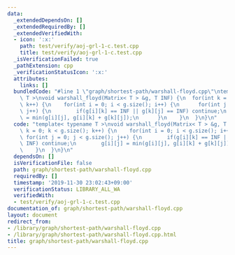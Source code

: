 ```yaml
---
data:
  _extendedDependsOn: []
  _extendedRequiredBy: []
  _extendedVerifiedWith:
  - icon: ':x:'
    path: test/verify/aoj-grl-1-c.test.cpp
    title: test/verify/aoj-grl-1-c.test.cpp
  _isVerificationFailed: true
  _pathExtension: cpp
  _verificationStatusIcon: ':x:'
  attributes:
    links: []
  bundledCode: "#line 1 \"graph/shortest-path/warshall-floyd.cpp\"\ntemplate< typename\
    \ T >\nvoid warshall_floyd(Matrix< T > &g, T INF) {\n  for(int k = 0; k < g.size();\
    \ k++) {\n    for(int i = 0; i < g.size(); i++) {\n      for(int j = 0; j < g.size();\
    \ j++) {\n        if(g[i][k] == INF || g[k][j] == INF) continue;\n        g[i][j]\
    \ = min(g[i][j], g[i][k] + g[k][j]);\n      }\n    }\n  }\n}\n"
  code: "template< typename T >\nvoid warshall_floyd(Matrix< T > &g, T INF) {\n  for(int\
    \ k = 0; k < g.size(); k++) {\n    for(int i = 0; i < g.size(); i++) {\n     \
    \ for(int j = 0; j < g.size(); j++) {\n        if(g[i][k] == INF || g[k][j] ==\
    \ INF) continue;\n        g[i][j] = min(g[i][j], g[i][k] + g[k][j]);\n      }\n\
    \    }\n  }\n}\n"
  dependsOn: []
  isVerificationFile: false
  path: graph/shortest-path/warshall-floyd.cpp
  requiredBy: []
  timestamp: '2019-11-30 23:02:43+09:00'
  verificationStatus: LIBRARY_ALL_WA
  verifiedWith:
  - test/verify/aoj-grl-1-c.test.cpp
documentation_of: graph/shortest-path/warshall-floyd.cpp
layout: document
redirect_from:
- /library/graph/shortest-path/warshall-floyd.cpp
- /library/graph/shortest-path/warshall-floyd.cpp.html
title: graph/shortest-path/warshall-floyd.cpp
---
```

